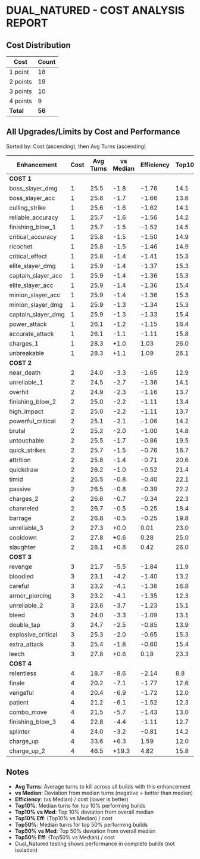 # DUAL_NATURED - COST ANALYSIS REPORT

## Cost Distribution

| Cost | Count |
|---|---|
| 1 point | 18 |
| 2 points | 19 |
| 3 points | 10 |
| 4 points | 9 |
| **Total** | **56** |

## All Upgrades/Limits by Cost and Performance

Sorted by: Cost (ascending), then Avg Turns (ascending)

| Enhancement | Cost | Avg Turns | vs Median | Efficiency | Top10% | Top10% vs Med | Top10% Eff | Top50% | Top50% vs Med | Top50% Eff |
|---|---|---|---|---|---|---|---|---|---|---|
| **COST 1** |
| boss_slayer_dmg | 1 | 25.5 | -1.8 | -1.76 | 14.1 | -13.2 | -13.18 | 23.8 | -3.4 | -3.40 |
| boss_slayer_acc | 1 | 25.6 | -1.7 | -1.66 | 13.6 | -13.7 | -13.68 | 24.4 | -2.9 | -2.85 |
| culling_strike | 1 | 25.6 | -1.6 | -1.62 | 14.1 | -13.1 | -13.12 | 24.3 | -2.9 | -2.93 |
| reliable_accuracy | 1 | 25.7 | -1.6 | -1.56 | 14.2 | -13.0 | -13.02 | 24.5 | -2.8 | -2.77 |
| finishing_blow_1 | 1 | 25.7 | -1.5 | -1.52 | 14.5 | -12.8 | -12.78 | 24.5 | -2.8 | -2.77 |
| critical_accuracy | 1 | 25.8 | -1.5 | -1.50 | 14.9 | -12.3 | -12.30 | 24.5 | -2.8 | -2.80 |
| ricochet | 1 | 25.8 | -1.5 | -1.46 | 14.9 | -12.3 | -12.33 | 24.5 | -2.8 | -2.75 |
| critical_effect | 1 | 25.8 | -1.4 | -1.41 | 15.3 | -11.9 | -11.90 | 24.6 | -2.7 | -2.70 |
| elite_slayer_dmg | 1 | 25.9 | -1.4 | -1.37 | 15.3 | -11.9 | -11.93 | 24.7 | -2.6 | -2.57 |
| captain_slayer_acc | 1 | 25.9 | -1.4 | -1.36 | 15.3 | -11.9 | -11.90 | 24.7 | -2.6 | -2.55 |
| elite_slayer_acc | 1 | 25.9 | -1.4 | -1.36 | 15.4 | -11.9 | -11.88 | 24.7 | -2.6 | -2.57 |
| minion_slayer_acc | 1 | 25.9 | -1.4 | -1.36 | 15.3 | -11.9 | -11.95 | 24.6 | -2.6 | -2.60 |
| minion_slayer_dmg | 1 | 25.9 | -1.3 | -1.34 | 15.3 | -11.9 | -11.90 | 24.7 | -2.6 | -2.55 |
| captain_slayer_dmg | 1 | 25.9 | -1.3 | -1.33 | 15.4 | -11.9 | -11.90 | 24.7 | -2.5 | -2.52 |
| power_attack | 1 | 26.1 | -1.2 | -1.15 | 16.4 | -10.9 | -10.88 | 24.9 | -2.4 | -2.40 |
| accurate_attack | 1 | 26.1 | -1.1 | -1.11 | 15.8 | -11.4 | -11.43 | 25.2 | -2.1 | -2.05 |
| charges_1 | 1 | 28.3 | +1.0 | 1.03 | 26.0 | -1.2 | -1.23 | 27.2 | -0.0 | -0.02 |
| unbreakable | 1 | 28.3 | +1.1 | 1.09 | 26.1 | -1.2 | -1.20 | 27.3 | +0.0 | 0.02 |
| **COST 2** |
| near_death | 2 | 24.0 | -3.3 | -1.65 | 12.9 | -14.3 | -7.15 | 16.4 | -10.8 | -5.40 |
| unreliable_1 | 2 | 24.5 | -2.7 | -1.36 | 14.1 | -13.2 | -6.59 | 21.3 | -5.9 | -2.96 |
| overhit | 2 | 24.9 | -2.3 | -1.16 | 13.7 | -13.6 | -6.79 | 22.6 | -4.6 | -2.31 |
| finishing_blow_2 | 2 | 25.0 | -2.2 | -1.11 | 13.4 | -13.9 | -6.94 | 23.4 | -3.9 | -1.95 |
| high_impact | 2 | 25.0 | -2.2 | -1.11 | 13.7 | -13.6 | -6.78 | 23.2 | -4.1 | -2.03 |
| powerful_critical | 2 | 25.1 | -2.1 | -1.06 | 14.2 | -13.1 | -6.53 | 23.3 | -3.9 | -1.97 |
| brutal | 2 | 25.2 | -2.0 | -1.00 | 14.8 | -12.5 | -6.25 | 23.1 | -4.2 | -2.09 |
| untouchable | 2 | 25.5 | -1.7 | -0.86 | 19.5 | -7.7 | -3.86 | 22.1 | -5.2 | -2.59 |
| quick_strikes | 2 | 25.7 | -1.5 | -0.76 | 16.7 | -10.6 | -5.29 | 24.0 | -3.2 | -1.62 |
| attrition | 2 | 25.8 | -1.4 | -0.71 | 20.6 | -6.6 | -3.30 | 23.3 | -3.9 | -1.96 |
| quickdraw | 2 | 26.2 | -1.0 | -0.52 | 21.4 | -5.8 | -2.91 | 24.0 | -3.2 | -1.61 |
| timid | 2 | 26.5 | -0.8 | -0.40 | 22.1 | -5.2 | -2.60 | 24.6 | -2.7 | -1.34 |
| passive | 2 | 26.5 | -0.8 | -0.39 | 22.2 | -5.1 | -2.53 | 24.8 | -2.5 | -1.24 |
| charges_2 | 2 | 26.6 | -0.7 | -0.34 | 22.3 | -4.9 | -2.46 | 24.9 | -2.3 | -1.15 |
| channeled | 2 | 26.7 | -0.5 | -0.25 | 18.4 | -8.9 | -4.44 | 26.2 | -1.0 | -0.51 |
| barrage | 2 | 26.8 | -0.5 | -0.25 | 19.8 | -7.5 | -3.75 | 25.7 | -1.5 | -0.76 |
| unreliable_3 | 2 | 27.3 | +0.0 | 0.01 | 23.0 | -4.2 | -2.11 | 25.8 | -1.4 | -0.71 |
| cooldown | 2 | 27.8 | +0.6 | 0.28 | 25.0 | -2.3 | -1.14 | 26.7 | -0.6 | -0.29 |
| slaughter | 2 | 28.1 | +0.8 | 0.42 | 26.0 | -1.2 | -0.61 | 27.2 | -0.0 | -0.01 |
| **COST 3** |
| revenge | 3 | 21.7 | -5.5 | -1.84 | 11.9 | -15.3 | -5.10 | 14.7 | -12.6 | -4.19 |
| bloodied | 3 | 23.1 | -4.2 | -1.40 | 13.2 | -14.1 | -4.69 | 16.2 | -11.0 | -3.67 |
| careful | 3 | 23.2 | -4.1 | -1.36 | 16.8 | -10.4 | -3.47 | 18.7 | -8.6 | -2.86 |
| armor_piercing | 3 | 23.2 | -4.1 | -1.35 | 12.3 | -14.9 | -4.98 | 17.9 | -9.4 | -3.12 |
| unreliable_2 | 3 | 23.6 | -3.7 | -1.23 | 15.1 | -12.2 | -4.05 | 17.2 | -10.1 | -3.35 |
| bleed | 3 | 24.0 | -3.3 | -1.09 | 13.1 | -14.2 | -4.72 | 19.5 | -7.7 | -2.58 |
| double_tap | 3 | 24.7 | -2.5 | -0.85 | 13.9 | -13.4 | -4.46 | 22.0 | -5.2 | -1.75 |
| explosive_critical | 3 | 25.3 | -2.0 | -0.65 | 15.3 | -11.9 | -3.97 | 23.4 | -3.9 | -1.28 |
| extra_attack | 3 | 25.4 | -1.8 | -0.60 | 15.4 | -11.9 | -3.95 | 23.6 | -3.7 | -1.22 |
| leech | 3 | 27.8 | +0.6 | 0.18 | 23.3 | -4.0 | -1.33 | 26.6 | -0.6 | -0.20 |
| **COST 4** |
| relentless | 4 | 18.7 | -8.6 | -2.14 | 8.8 | -18.5 | -4.62 | 9.8 | -17.4 | -4.36 |
| finale | 4 | 20.2 | -7.1 | -1.77 | 12.6 | -14.7 | -3.67 | 13.2 | -14.0 | -3.51 |
| vengeful | 4 | 20.4 | -6.9 | -1.72 | 12.0 | -15.2 | -3.80 | 14.3 | -12.9 | -3.23 |
| patient | 4 | 21.2 | -6.1 | -1.52 | 12.3 | -15.0 | -3.74 | 14.6 | -12.7 | -3.17 |
| combo_move | 4 | 21.5 | -5.7 | -1.43 | 13.0 | -14.2 | -3.56 | 15.1 | -12.2 | -3.04 |
| finishing_blow_3 | 4 | 22.8 | -4.4 | -1.11 | 12.7 | -14.6 | -3.65 | 17.9 | -9.3 | -2.33 |
| splinter | 4 | 24.0 | -3.2 | -0.81 | 14.2 | -13.1 | -3.27 | 19.8 | -7.5 | -1.88 |
| charge_up | 4 | 33.6 | +6.3 | 1.59 | 12.0 | -15.2 | -3.81 | 13.4 | -13.8 | -3.45 |
| charge_up_2 | 4 | 46.5 | +19.3 | 4.82 | 15.8 | -11.5 | -2.88 | 16.5 | -10.8 | -2.69 |

## Notes

- **Avg Turns**: Average turns to kill across all builds with this enhancement
- **vs Median**: Deviation from median turns (negative = better than median)
- **Efficiency**: (vs Median) / cost (lower is better)
- **Top10%**: Median turns for top 10% performing builds
- **Top10% vs Med**: Top 10% deviation from overall median
- **Top10% Eff**: (Top10% vs Median) / cost
- **Top50%**: Median turns for top 50% performing builds
- **Top50% vs Med**: Top 50% deviation from overall median
- **Top50% Eff**: (Top50% vs Median) / cost
- Dual_Natured testing shows performance in complete builds (not isolation)
